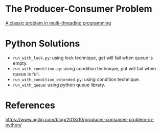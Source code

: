 # The Producer-Consumer Problem
[A classic problem in multi-threading programming](https://en.wikipedia.org/wiki/Producer%E2%80%93consumer_problem)

# Python Solutions
- `run_with_lock.py`: using lock technique, get will fail when queue is empty.
- `run_with_condition.py`: using condition technique, put will fail when queue is full.
- `run_with_condition_extended.py`: using condition technique.
- `run_with_queue`: using python queue library.

# References
https://www.agiliq.com/blog/2013/10/producer-consumer-problem-in-python/
